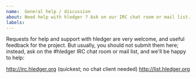 ```yaml
---
name:  General help / discussion
about: Need help with hledger ? Ask on our IRC chat room or mail list.
labels:
---
```


Requests for help and support with hledger are very welcome, and
useful feedback for the project. But usually, you should not submit
them here; instead, ask on the #hledger IRC chat room or mail list,
and we'll be happy to help:

http://irc.hledger.org   (quickest; no chat client needed)
http://list.hledger.org
